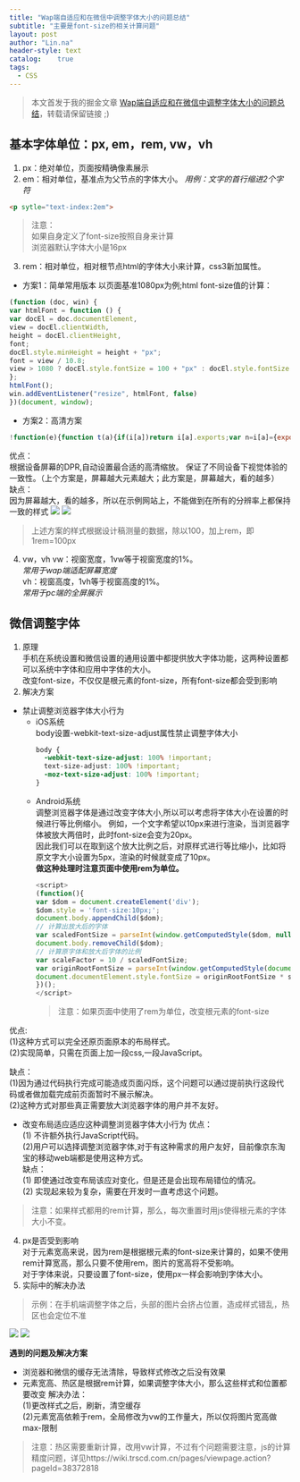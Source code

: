 ```yaml
---
title: "Wap端自适应和在微信中调整字体大小的问题总结"
subtitle: "主要是font-size的相关计算问题"
layout: post
author: "Lin.na"
header-style: text
catalog:    true
tags:
  - CSS
---
```


> 本文首发于我的掘金文章 [Wap端自适应和在微信中调整字体大小的问题总结](https://juejin.im/post/6886343456839761933)，转载请保留链接 ;)

## 基本字体单位：px, em，rem, vw，vh
1. px：绝对单位，页面按精确像素展示
2. em：相对单位，基准点为父节点的字体大小。
*用例：文字的首行缩进2个字符*
```html
<p sytle="text-index:2em">
```
>注意：  
>如果自身定义了font-size按照自身来计算  
>浏览器默认字体大小是16px

3. rem：相对单位，相对根节点html的字体大小来计算，css3新加属性。
* 方案1：简单常用版本
以页面基准1080px为例;html font-size值的计算：
``` javascript
(function (doc, win) {
var htmlFont = function () {
var docEl = doc.documentElement,
view = docEl.clientWidth,
height = docEl.clientHeight,
font;
docEl.style.minHeight = height + "px";
font = view / 10.8;
view > 1080 ? docEl.style.fontSize = 100 + "px" : docEl.style.fontSize = font + "px";
};
htmlFont();
win.addEventListener("resize", htmlFont, false)
})(document, window);
```
* 方案2：高清方案
``` javascript
!function(e){function t(a){if(i[a])return i[a].exports;var n=i[a]={exports:{},id:a,loaded:!1};return e[a].call(n.exports,n,n.exports,t),n.loaded=!0,n.exports}var i={};return t.m=e,t.c=i,t.p="",t(0)}([function(e,t){"use strict";Object.defineProperty(t,"__esModule",{value:!0});var i=window;t["default"]=i.flex=function(e,t){var a=e||100,n=t||1,r=i.document,o=navigator.userAgent,d=o.match(/Android[\S\s]+AppleWebkit\/(\d{3})/i),l=o.match(/U3\/((\d+|\.){5,})/i),c=l&&parseInt(l[1].split(".").join(""),10)>=80,p=navigator.appVersion.match(/(iphone|ipad|ipod)/gi),s=i.devicePixelRatio||1;p||d&&d[1]>534||c||(s=1);var u=1/s,m=r.querySelector('meta[name="viewport"]');m||(m=r.createElement("meta"),m.setAttribute("name","viewport"),r.head.appendChild(m)),m.setAttribute("content","width=device-width,user-scalable=no,initial-scale="+u+",maximum-scale="+u+",minimum-scale="+u),r.documentElement.style.fontSize=a/2*s*n+"px"},e.exports=t["default"]}]); flex(100, 1);
```
优点：  
根据设备屏幕的DPR,自动设置最合适的高清缩放。
保证了不同设备下视觉体验的一致性。（上个方案是，屏幕越大元素越大；此方案是，屏幕越大，看的越多）  
缺点：  
因为屏幕越大，看的越多，所以在示例网站上，不能做到在所有的分辨率上都保持一致的样式
![](https://p9-juejin.byteimg.com/tos-cn-i-k3u1fbpfcp/e4a546fdc2e1408fb03fa2eba2fdf074~tplv-k3u1fbpfcp-watermark.image)
![](https://p1-juejin.byteimg.com/tos-cn-i-k3u1fbpfcp/88d79c5d596a42a1858ee3e0504ed1a3~tplv-k3u1fbpfcp-watermark.image)
>上述方案的样式根据设计稿测量的数据，除以100，加上rem，即1rem=100px

4. vw，vh
vw：视窗宽度，1vw等于视窗宽度的1%。  
*常用于wap端适配屏幕宽度*  
vh：视窗高度，1vh等于视窗高度的1%。  
*常用于pc端的全屏展示*  
## 微信调整字体
1. 原理  
手机在系统设置和微信设置的通用设置中都提供放大字体功能，这两种设置都可以系统中字体和应用中字体的大小。  
改变font-size，不仅仅是根元素的font-size，所有font-size都会受到影响  
2. 解决方案
* 禁止调整浏览器字体大小行为   
   * iOS系统  
		body设置-webkit-text-size-adjust属性禁止调整字体大小
        ``` css
        body {
          -webkit-text-size-adjust: 100% !important;
          text-size-adjust: 100% !important;
          -moz-text-size-adjust: 100% !important;
        }
        ```
   * Android系统   
      调整浏览器字体是通过改变字体大小,所以可以考虑将字体大小在设置的时候进行等比例缩小。
      例如，一个文字希望以10px来进行渲染，当浏览器字体被放大两倍时，此时font-size会变为20px。   
      因此我们可以在取到这个放大比例之后，对原样式进行等比缩小，比如将原文字大小设置为5px，渲染的时候就变成了10px。   
      **做这种处理时注意页面中使用rem为单位。**
	  ``` javascript
      <script>
      (function(){
      var $dom = document.createElement('div');
      $dom.style = 'font-size:10px;';
      document.body.appendChild($dom);
      // 计算出放大后的字体
      var scaledFontSize = parseInt(window.getComputedStyle($dom, null).getPropertyValue('font-size'));
      document.body.removeChild($dom);
      // 计算原字体和放大后字体的比例
      var scaleFactor = 10 / scaledFontSize;
      var originRootFontSize = parseInt(window.getComputedStyle(document.documentElement, null).getPropertyValue('font-size'));
      document.documentElement.style.fontSize = originRootFontSize * scaleFactor * scaleFactor + 'px';
      })();
      </script>
      ```
      >注意：如果页面中使用了rem为单位，改变根元素的font-size
      
优点:  
(1)这种方式可以完全还原页面原本的布局样式。  
(2)实现简单，只需在页面上加一段css,一段JavaScript。

缺点：  
(1)因为通过代码执行完成可能造成页面闪烁，这个问题可以通过提前执行这段代码或者做加载完成前页面暂时不展示解决。  
(2)这种方式对那些真正需要放大浏览器字体的用户并不友好。  

* 改变布局适应适应这种调整浏览器字体大小行为
优点：  
(1) 不许额外执行JavaScript代码。  
(2)用户可以选择调整浏览器字体,对于有这种需求的用户友好，目前像京东淘宝的移动web端都是使用这种方式。  
缺点：  
(1) 即使通过改变布局该应对变化，但是还是会出现布局错位的情况。  
(2) 实现起来较为复杂，需要在开发时一直考虑这个问题。    
> 注意：如果样式都用的rem计算，那么，每次重置时用js使得根元素的字体大小不变。

4. px是否受到影响  
对于元素宽高来说，因为rem是根据根元素的font-size来计算的，如果不使用rem计算宽高，那么只要不使用rem，图片的宽高将不受影响。  
对于字体来说，只要设置了font-size，使用px一样会影响到字体大小。  
5. 实际中的解决办法  
>示例：在手机端调整字体之后，头部的图片会挤占位置，造成样式错乱，热区也会定位不准

![](https://p6-juejin.byteimg.com/tos-cn-i-k3u1fbpfcp/f3fbdf8583b04902a72969acb2c1ea74~tplv-k3u1fbpfcp-watermark.image)
![](https://p3-juejin.byteimg.com/tos-cn-i-k3u1fbpfcp/48355f0d0938481798f0c033c5f8c499~tplv-k3u1fbpfcp-watermark.image)

**遇到的问题及解决方案**
* 浏览器和微信的缓存无法清除，导致样式修改之后没有效果
* 元素宽高、热区是根据rem计算，如果调整字体大小，那么这些样式和位置都要改变
解决办法：  
(1)更改样式之后，刷新，清空缓存  
(2)元素宽高依赖于rem，全局修改为vw的工作量大，所以仅将图片宽高做max-限制  
> 注意：热区需要重新计算，改用vw计算，不过有个问题需要注意，js的计算精度问题，详见https://wiki.trscd.com.cn/pages/viewpage.action?pageId=38372818